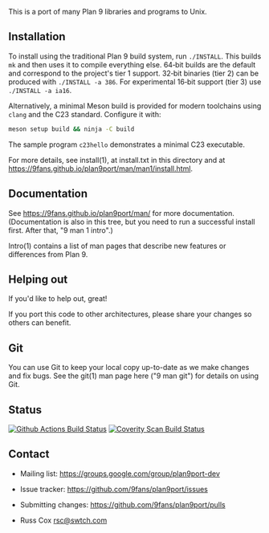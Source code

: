 This is a port of many Plan 9 libraries and programs to Unix.

Installation
------------

To install using the traditional Plan 9 build system, run `./INSTALL`.
This builds `mk` and then uses it to compile everything else. 64‑bit
builds are the default and correspond to the project's tier 1 support.
32‑bit binaries (tier 2) can be produced with `./INSTALL -a 386`. For
experimental 16‑bit support (tier 3) use `./INSTALL -a ia16`.

Alternatively, a minimal Meson build is provided for modern toolchains
using `clang` and the C23 standard. Configure it with:

```sh
meson setup build && ninja -C build
```
The sample program `c23hello` demonstrates a minimal C23 executable.

For more details, see install(1), at install.txt in this directory
and at https://9fans.github.io/plan9port/man/man1/install.html.

Documentation
-------------

See https://9fans.github.io/plan9port/man/ for more documentation.
(Documentation is also in this tree, but you need to run
a successful install first.  After that, "9 man 1 intro".)

Intro(1) contains a list of man pages that describe new features
or differences from Plan 9.

Helping out
-----------

If you'd like to help out, great!

If you port this code to other architectures, please share your changes
so others can benefit.

Git
---

You can use Git to keep your local copy up-to-date as we make
changes and fix bugs.  See the git(1) man page here ("9 man git")
for details on using Git.

Status
------
[![Github Actions Build Status](https://github.com/9fans/plan9port/actions/workflows/actions.yaml/badge.svg)](https://github.com/9fans/plan9port/actions/workflows/actions.yaml)
[![Coverity Scan Build Status](https://scan.coverity.com/projects/plan-9-from-user-space/badge.svg)](https://scan.coverity.com/projects/plan-9-from-user-space)


Contact
-------

* Mailing list: https://groups.google.com/group/plan9port-dev
* Issue tracker: https://github.com/9fans/plan9port/issues
* Submitting changes: https://github.com/9fans/plan9port/pulls

* Russ Cox <rsc@swtch.com>
